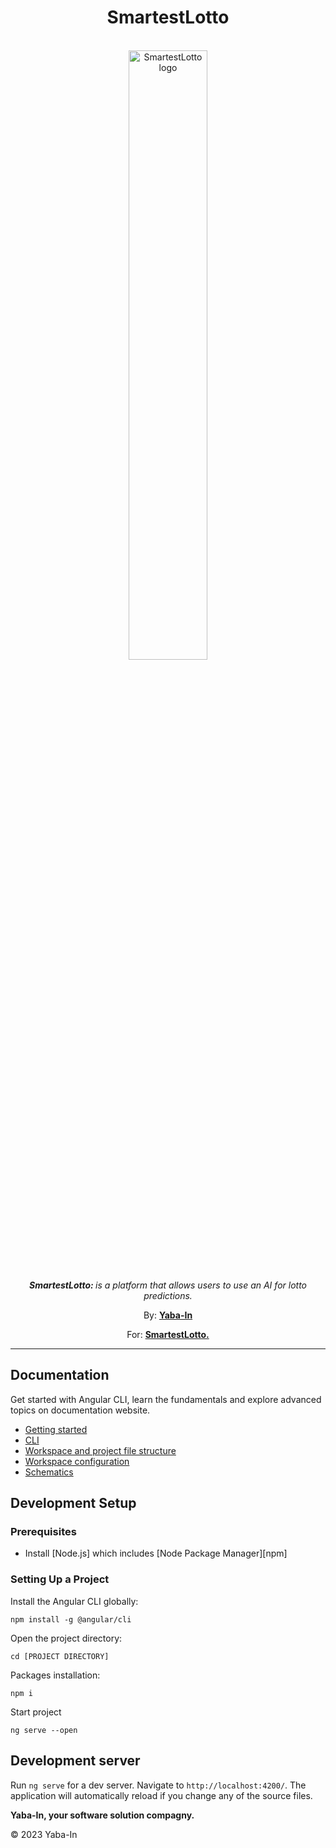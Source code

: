 <h1 align="center">SmartestLotto</h1>

<p align="center">
  <br>
  <img src="http://drive.google.com/uc?id=110k1j42iUyhXP1oqXdwMa7a99W-sxFIb" alt="SmartestLotto logo" width="50%" height="50%"/>
  <br><br>
  <i><b> SmartestLotto: </b>is a platform that allows users to use an AI for lotto predictions.</i>
  <br>
</p>

<p align="center">By:
  <a href="https://yaba-in.com" target="_blank"><strong>Yaba-In</strong></a>
  <br>
</p>

<p align="center">For:
  <a href="https://yaba-in.com" target="_blank"><strong>SmartestLotto.</strong></a>
  <br>
</p>


<hr>

## Documentation

Get started with Angular CLI, learn the fundamentals and explore advanced topics on documentation website.

- [Getting started](https://angular.io/start)
- [CLI](https://angular.io/cli)
- [Workspace and project file structure](https://angular.io/guide/file-structure)
- [Workspace configuration](https://angular.io/guide/workspace-config)
- [Schematics](https://angular.io/guide/schematics)


## Development Setup


### Prerequisites

- Install [Node.js] which includes [Node Package Manager][npm]

### Setting Up a Project

Install the Angular CLI globally:

```
npm install -g @angular/cli
```

Open the project directory:

```
cd [PROJECT DIRECTORY]
```

Packages installation:

```
npm i
```

Start project

```
ng serve --open
```

## Development server

Run `ng serve` for a dev server. Navigate to `http://localhost:4200/`. The application will automatically reload if you change any of the source files.




**Yaba-In, your software solution compagny.**



© 2023 Yaba-In
